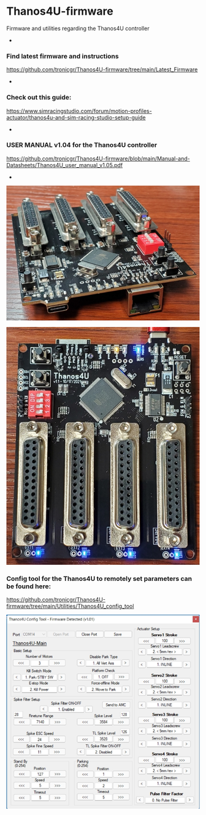 # Thanos4U-firmware
Firmware and utilities regarding the Thanos4U controller

-

### Find latest firmware and instructions
https://github.com/tronicgr/Thanos4U-firmware/tree/main/Latest_Firmware

-

### Check out this guide: 
https://www.simracingstudio.com/forum/motion-profiles-actuator/thanos4u-and-sim-racing-studio-setup-guide

-

### USER MANUAL v1.04 for the Thanos4U controller
https://github.com/tronicgr/Thanos4U-firmware/blob/main/Manual-and-Datasheets/Thanos4U_user_manual_v1.05.pdf

-

![Alt Text](https://github.com/tronicgr/Thanos4U-firmware/blob/main/media/IMG_20211129_183942_smsm.jpg)

![Alt Text](https://github.com/tronicgr/Thanos4U-firmware/blob/main/media/IMG_20211129_184343_smsm.jpg)

### Config tool for the Thanos4U to remotely set parameters can be found here:
https://github.com/tronicgr/Thanos4U-firmware/tree/main/Utilities/Thanos4U_config_tool

![Alt Text](https://github.com/tronicgr/Thanos4U-firmware/blob/main/Utilities/Thanos4U_config_tool/Thanos4U_config.jpg)
